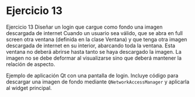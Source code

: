 # Ejercicio 13

Ejercicio 13
Diseñar un login que cargue como fondo una imagen descargada de internet
Cuando un usuario sea válido, que se abra en full screen otra ventana (definida en la clase Ventana) y que tenga otra imagen descargada de internet en su interior, abarcando toda la ventana.
Esta ventana no deberá abrirse hasta tanto se haya descargado la imagen.
La imagen no se debe deformar al visualizarse sino que deberá mantener la relación de aspecto.

Ejemplo de aplicación Qt con una pantalla de login. Incluye código para descargar una imagen de fondo mediante `QNetworkAccessManager` y aplicarla al widget principal.
